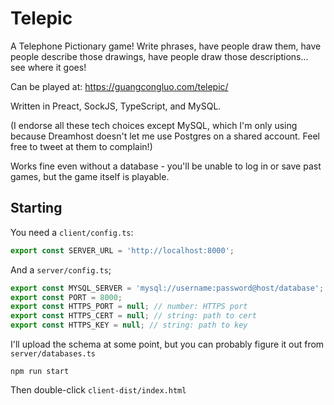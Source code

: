 Telepic
=======

A Telephone Pictionary game! Write phrases, have people draw them, have people describe those drawings, have people draw those descriptions... see where it goes!

Can be played at: https://guangcongluo.com/telepic/

Written in Preact, SockJS, TypeScript, and MySQL.

(I endorse all these tech choices except MySQL, which I'm only using because Dreamhost doesn't let me use Postgres on a shared account. Feel free to tweet at them to complain!)

Works fine even without a database - you'll be unable to log in or save past games, but the game itself is playable.


Starting
--------

You need a `client/config.ts`:

```ts
export const SERVER_URL = 'http://localhost:8000';
```

And a `server/config.ts`;

```ts
export const MYSQL_SERVER = 'mysql://username:password@host/database';
export const PORT = 8000;
export const HTTPS_PORT = null; // number: HTTPS port
export const HTTPS_CERT = null; // string: path to cert
export const HTTPS_KEY = null; // string: path to key
```

I'll upload the schema at some point, but you can probably figure it out from `server/databases.ts`

```
npm run start
```

Then double-click `client-dist/index.html`
